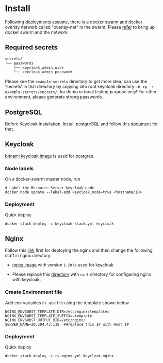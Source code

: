 # Install
Following deployments assume, there is a docker swarm and docker overlay network called "overlay-net" in the swarm. Please [refer](https://github.com/hackcoderr/iudx-deployment/blob/keycloak/docs/swarm-setup.md) to bring up docker swarm and the network.

## Required secrets

```sh
secrets/
└── passwords
    ├── keycloak_admin_user
    └── keycloak_admin_password
 ```
   Please see the ``example-secrets`` directory to get more idea, can use the 'secrets' in that directory by copying into root keycloak directory i.e. ``cp -r example-secrets/secrets/`` .for demo or local testing purpose only! For other environment, please generate strong passwords. 
   
   

## PostgreSQL 
Before Keycloak installation, Install postgreSQL and follow this [document](https://github.com/hackcoderr/iudx-deployment/tree/keycloak/Docker-Swarm-deployment/single-node/postgres) for that.

## Keycloak

[bitnami keycloak image](https://hub.docker.com/r/bitnami/keycloak/) is used for postgres.

### Node labels
 
 On a docker-swarm master node, run

```
# Label the Resource Server keycloak node
docker node update --label-add keycloak_node=true <hostname/ID>
```

### Deployment

Quick deploy
```
docker stack deploy -c keycloak-stack.yml keycloak
```

## Nginx
Follow this [link](https://github.com/hackcoderr/iudx-deployment/tree/master/Docker-Swarm-deployment/single-node/resource-server/nginx) first for deploying the nginx and then change the following staff in nginx directory.

- [nginx image](https://hub.docker.com/_/nginx) with version ``1.20`` is used for keycloak.

- Please replace this [directory](https://github.com/hackcoderr/iudx-deployment/tree/master/Docker-Swarm-deployment/single-node/resource-server/nginx/conf) with ``conf`` directory for configuring nginx with keycloak.


### Create Environment file
Add env variables in ``.env`` file using the template shown below.

```
NGINX_ENVSUBST_TEMPLATE_DIR=/etc/nginx/templates
NGINX_ENVSUBST_TEMPLATE_SUFFIX=.template
NGINX_ENVSUBST_OUTPUT_DIR=/etc/nginx/
SERVER_NAME=20.204.43.118  ##replace this IP with Host IP
```

### Deployment

Quick deploy

```
docker stack deploy -c rs-nginx.yml keycloak-nginx
```
